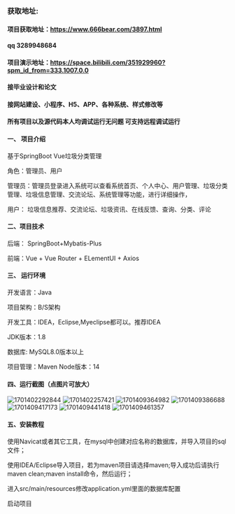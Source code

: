 ### 获取地址:
#### 项目获取地址：https://www.666bear.com/3897.html
#### qq 3289948684
#### 项目演示地址：https://space.bilibili.com/351929960?spm_id_from=333.1007.0.0
#### 接毕业设计和论文
#### 接网站建设、小程序、H5、APP、各种系统、样式修改等

#### 所有项目以及源代码本人均调试运行无问题 可支持远程调试运行

#### 一、 项目介绍
基于SpringBoot Vue垃圾分类管理

角色：管理员、用户

管理员：管理员登录进入系统可以查看系统首页、个人中心、用户管理、垃圾分类管理、垃圾信息管理、交流论坛、系统管理等功能，进行详细操作，

用户： 垃圾信息推荐、交流论坛、垃圾资讯、在线反馈、查询、分类、评论
#### 二、项目技术
后端： SpringBoot+Mybatis-Plus

前端：Vue + Vue Router + ELementUI + Axios

#### 三、 运行环境
开发语言：Java

项目架构：B/S架构

开发工具：IDEA，Eclipse,Myeclipse都可以。推荐IDEA

JDK版本：1.8

数据库: MySQL8.0版本以上

项目管理：Maven
Node版本：14
#### 四、运行截图（点图片可放大）
![1701402292844](https://github.com/666bears/classification/assets/143094776/451ab23d-d058-4802-81e2-79cad49a9ec1)
![1701402257421](https://github.com/666bears/classification/assets/143094776/53754271-11cd-4065-85eb-9fcb51b20f6a)
![1701409364982](https://github.com/666bears/classification/assets/143094776/28d9bb3a-b062-4a9e-a947-1c376dd233a0)
![1701409386688](https://github.com/666bears/classification/assets/143094776/52bd564b-6adc-48ac-b5fa-6e1f159ae4ab)
![1701409417173](https://github.com/666bears/classification/assets/143094776/750bba35-b7f6-4d79-90c3-7c802098f373)
![1701409441418](https://github.com/666bears/classification/assets/143094776/9f84c19e-8322-49c3-93cb-a57eadbe29cb)
![1701409461357](https://github.com/666bears/classification/assets/143094776/c2949f45-a3c5-4a00-a1fd-1cf4cb478dbe)





#### 五、安装教程
使用Navicat或者其它工具，在mysql中创建对应名称的数据库，并导入项目的sql文件；

使用IDEA/Eclipse导入项目，若为maven项目请选择maven;导入成功后请执行maven clean;maven install命令，然后运行；

进入src/main/resources修改application.yml里面的数据库配置

启动项目





